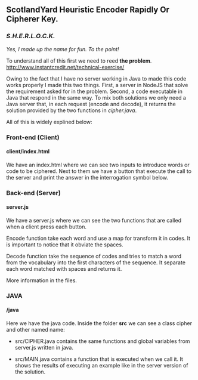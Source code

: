 ## ScotlandYard Heuristic Encoder Rapidly Or Cipherer Key.
### *S.H.E.R.L.O.C.K.*

*Yes, I made up the name for fun. To the point!*

To understand all of this first we need to reed **the problem**.
http://www.instantcredit.net/technical-exercise/

Owing to the fact that I have no server working in Java to made this code works
properly I made this two things. First, a server in NodeJS that solve the
requirement asked for in the problem. Second, a code executable in Java that
respond in the same way. To mix both solutions we only need a Java server that,
in each request (encode and decode), it returns the solution provided by the two
functions in *cipher.java*.

All of this is widely explined below:

### Front-end (Client)
#### client/index.html

We have an index.html where we can see two inputs to introduce words or code to
be ciphered. Next to them we have a button that execute the call to the server
and print the answer in the interrogation symbol below.

### Back-end (Server)
#### server.js

We have a server.js where we can see the two functions that are called when a
client press each button.

Encode function take each word and use a map for transform it in codes. It is
important to notice that it obviate the spaces.

Decode function take the sequence of codes and tries to match a word from the
vocabulary into the first characters of the sequence. It separate each word matched
with spaces and returns it.

More information in the files.

### JAVA
#### /java

Here we have the java code. Inside the folder **src** we can see a class cipher
and other named name:

* src/CIPHER.java contains the same functions and global variables from server.js
written in java.

* src/MAIN.java contains a function that is executed when we call it. It shows
the results of executing an example like in the server version of the solution.

